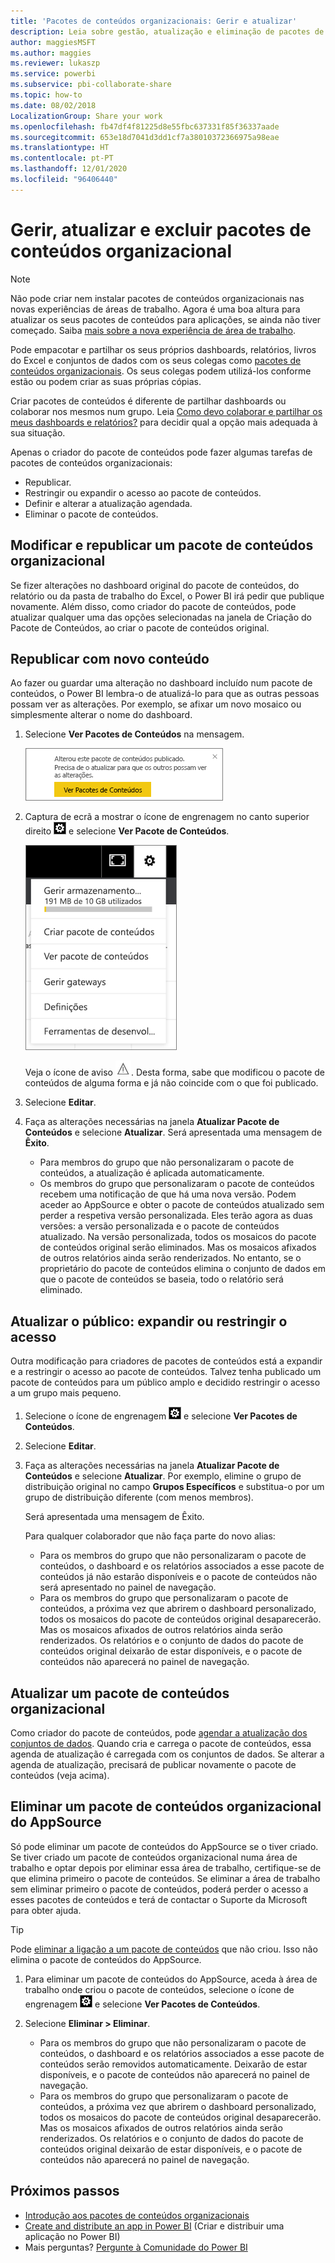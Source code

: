 ```yaml
---
title: 'Pacotes de conteúdos organizacionais: Gerir e atualizar'
description: Leia sobre gestão, atualização e eliminação de pacotes de conteúdos organizacionais no Power BI.
author: maggiesMSFT
ms.author: maggies
ms.reviewer: lukaszp
ms.service: powerbi
ms.subservice: pbi-collaborate-share
ms.topic: how-to
ms.date: 08/02/2018
LocalizationGroup: Share your work
ms.openlocfilehash: fb47df4f81225d8e55fbc637331f85f36337aade
ms.sourcegitcommit: 653e18d7041d3dd1cf7a38010372366975a98eae
ms.translationtype: HT
ms.contentlocale: pt-PT
ms.lasthandoff: 12/01/2020
ms.locfileid: "96406440"
---
```

# <a name="manage-update-and-delete-organizational-content-packs"></a>Gerir, atualizar e excluir pacotes de conteúdos organizacional
> [!NOTE]
> Não pode criar nem instalar pacotes de conteúdos organizacionais nas novas experiências de áreas de trabalho. Agora é uma boa altura para atualizar os seus pacotes de conteúdos para aplicações, se ainda não tiver começado. Saiba [mais sobre a nova experiência de área de trabalho](service-create-the-new-workspaces.md).
> 

Pode empacotar e partilhar os seus próprios dashboards, relatórios, livros do Excel e conjuntos de dados com os seus colegas como [pacotes de conteúdos organizacionais](service-organizational-content-pack-introduction.md). Os seus colegas podem utilizá-los conforme estão ou podem criar as suas próprias cópias.

Criar pacotes de conteúdos é diferente de partilhar dashboards ou colaborar nos mesmos num grupo. Leia [Como devo colaborar e partilhar os meus dashboards e relatórios?](service-how-to-collaborate-distribute-dashboards-reports.md) para decidir qual a opção mais adequada à sua situação.

Apenas o criador do pacote de conteúdos pode fazer algumas tarefas de pacotes de conteúdos organizacionais:

* Republicar.
* Restringir ou expandir o acesso ao pacote de conteúdos.
* Definir e alterar a atualização agendada.
* Eliminar o pacote de conteúdos.

## <a name="modify-and-re-publish-an-organizational-content-pack"></a>Modificar e republicar um pacote de conteúdos organizacional
Se fizer alterações no dashboard original do pacote de conteúdos, do relatório ou da pasta de trabalho do Excel, o Power BI irá pedir que publique novamente. Além disso, como criador do pacote de conteúdos, pode atualizar qualquer uma das opções selecionadas na janela de Criação do Pacote de Conteúdos, ao criar o pacote de conteúdos original. 

## <a name="republish-with-new-content"></a>Republicar com novo conteúdo
Ao fazer ou guardar uma alteração no dashboard incluído num pacote de conteúdos, o Power BI lembra-o de atualizá-lo para que as outras pessoas possam ver as alterações. Por exemplo, se afixar um novo mosaico ou simplesmente alterar o nome do dashboard.

1. Selecione **Ver Pacotes de Conteúdos** na mensagem.
   
   ![Captura de ecrã a mostrar uma caixa de diálogo com mensagem para selecionar Ver Pacotes de Conteúdos.](media/service-organizational-content-pack-manage-update-delete/pbi_contpkchangesmessage.png)
2. Captura de ecrã a mostrar o ícone de engrenagem no canto superior direito ![Ícone de engrenagem Captura de ecrã.](media/service-organizational-content-pack-manage-update-delete/cog.png) e selecione **Ver Pacote de Conteúdos**.
   
   ![Captura de ecrã a mostrar o ícone de engrenagem no canto superior direito.](media/service-organizational-content-pack-manage-update-delete/pbi_contpkview.png)
   
   Veja o ícone de aviso ![Captura de ecrã a mostrar o ícone de aviso.](media/service-organizational-content-pack-manage-update-delete/pbi_contpkwarningicon.png).  Desta forma, sabe que modificou o pacote de conteúdos de alguma forma e já não coincide com o que foi publicado.
3. Selecione **Editar**.  
4. Faça as alterações necessárias na janela **Atualizar Pacote de Conteúdos** e selecione **Atualizar**. Será apresentada uma mensagem de **Êxito**.
   
   * Para membros do grupo que não personalizaram o pacote de conteúdos, a atualização é aplicada automaticamente.
   * Os membros do grupo que personalizaram o pacote de conteúdos recebem uma notificação de que há uma nova versão.  Podem aceder ao AppSource e obter o pacote de conteúdos atualizado sem perder a respetiva versão personalizada.  Eles terão agora as duas versões: a versão personalizada e o pacote de conteúdos atualizado.  Na versão personalizada, todos os mosaicos do pacote de conteúdos original serão eliminados.  Mas os mosaicos afixados de outros relatórios ainda serão renderizados. No entanto, se o proprietário do pacote de conteúdos elimina o conjunto de dados em que o pacote de conteúdos se baseia, todo o relatório será eliminado.  

## <a name="update-the-audience-expand-or-restrict-access"></a>Atualizar o público: expandir ou restringir o acesso
Outra modificação para criadores de pacotes de conteúdos está a expandir e a restringir o acesso ao pacote de conteúdos.  Talvez tenha publicado um pacote de conteúdos para um público amplo e decidido restringir o acesso a um grupo mais pequeno.  

1. Selecione o ícone de engrenagem ![Captura de ecrã a mostrar o ícone de engrenagem.](media/service-organizational-content-pack-manage-update-delete/cog.png) e selecione **Ver Pacotes de Conteúdos**.
2. Selecione **Editar**. 
3. Faça as alterações necessárias na janela **Atualizar Pacote de Conteúdos** e selecione **Atualizar**. Por exemplo, elimine o grupo de distribuição original no campo **Grupos Específicos** e substitua-o por um grupo de distribuição diferente (com menos membros).
   
   Será apresentada uma mensagem de Êxito.
   
   Para qualquer colaborador que não faça parte do novo alias:
   
   * Para os membros do grupo que não personalizaram o pacote de conteúdos, o dashboard e os relatórios associados a esse pacote de conteúdos já não estarão disponíveis e o pacote de conteúdos não será apresentado no painel de navegação.
   * Para os membros do grupo que personalizaram o pacote de conteúdos, a próxima vez que abrirem o dashboard personalizado, todos os mosaicos do pacote de conteúdos original desaparecerão.  Mas os mosaicos afixados de outros relatórios ainda serão renderizados. Os relatórios e o conjunto de dados do pacote de conteúdos original deixarão de estar disponíveis, e o pacote de conteúdos não aparecerá no painel de navegação.   

## <a name="refresh-an-organizational-content-pack"></a>Atualizar um pacote de conteúdos organizacional
Como criador do pacote de conteúdos, pode [agendar a atualização dos conjuntos de dados](../connect-data/refresh-data.md).  Quando cria e carrega o pacote de conteúdos, essa agenda de atualização é carregada com os conjuntos de dados. Se alterar a agenda de atualização, precisará de publicar novamente o pacote de conteúdos (veja acima).

## <a name="delete-an-organizational-content-pack-from-appsource"></a>Eliminar um pacote de conteúdos organizacional do AppSource
Só pode eliminar um pacote de conteúdos do AppSource se o tiver criado. Se tiver criado um pacote de conteúdos organizacional numa área de trabalho e optar depois por eliminar essa área de trabalho, certifique-se de que elimina primeiro o pacote de conteúdos. Se eliminar a área de trabalho sem eliminar primeiro o pacote de conteúdos, poderá perder o acesso a esses pacotes de conteúdos e terá de contactar o Suporte da Microsoft para obter ajuda. 

> [!TIP]
> Pode [eliminar a ligação a um pacote de conteúdos](service-organizational-content-pack-disconnect.md) que não criou. Isso não elimina o pacote de conteúdos do AppSource.
> 
> 

1. Para eliminar um pacote de conteúdos do AppSource, aceda à área de trabalho onde criou o pacote de conteúdos, selecione o ícone de engrenagem ![Captura de ecrã a mostrar o ícone de engrenagem.](media/service-organizational-content-pack-manage-update-delete/cog.png) e selecione **Ver Pacotes de Conteúdos**.
2. Selecione **Eliminar \> Eliminar**. 
   
   * Para os membros do grupo que não personalizaram o pacote de conteúdos, o dashboard e os relatórios associados a esse pacote de conteúdos serão removidos automaticamente. Deixarão de estar disponíveis, e o pacote de conteúdos não aparecerá no painel de navegação.
   * Para os membros do grupo que personalizaram o pacote de conteúdos, a próxima vez que abrirem o dashboard personalizado, todos os mosaicos do pacote de conteúdos original desaparecerão.  Mas os mosaicos afixados de outros relatórios ainda serão renderizados. Os relatórios e o conjunto de dados do pacote de conteúdos original deixarão de estar disponíveis, e o pacote de conteúdos não aparecerá no painel de navegação.   

## <a name="next-steps"></a>Próximos passos
* [Introdução aos pacotes de conteúdos organizacionais](service-organizational-content-pack-introduction.md)
* [Create and distribute an app in Power BI](service-create-distribute-apps.md) (Criar e distribuir uma aplicação no Power BI) 
* Mais perguntas? [Pergunte à Comunidade do Power BI](https://community.powerbi.com/)

